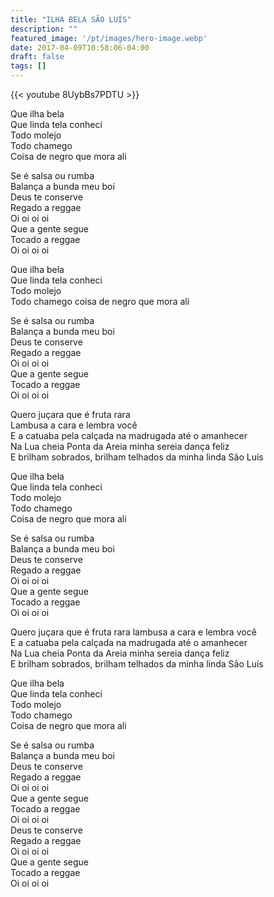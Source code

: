```yaml
---
title: "ILHA BELA SÃO LUÍS"
description: ""
featured_image: '/pt/images/hero-image.webp'
date: 2017-04-09T10:58:06-04:00
draft: false
tags: []
---
```


{{< youtube 8UybBs7PDTU >}}

Que ilha bela  
Que linda tela conheci  
Todo molejo  
Todo chamego  
Coisa de negro que mora ali

Se é salsa ou rumba  
Balança a bunda meu boi  
Deus te conserve  
Regado a reggae  
Oi oi oi oi  
Que a gente segue  
Tocado a reggae  
Oi oi oi oi

Que ilha bela  
Que linda tela conheci  
Todo molejo  
Todo chamego coisa de negro que mora ali

Se é salsa ou rumba  
Balança a bunda meu boi  
Deus te conserve  
Regado a reggae  
Oi oi oi oi  
Que a gente segue  
Tocado a reggae  
Oi oi oi oi

Quero juçara que é fruta rara  
Lambusa a cara e lembra você  
E a catuaba pela calçada na madrugada até o amanhecer  
Na Lua cheia Ponta da Areia minha sereia dança feliz  
E brilham sobrados, brilham telhados da minha linda São Luís

Que ilha bela  
Que linda tela conheci  
Todo molejo  
Todo chamego  
Coisa de negro que mora ali

Se é salsa ou rumba  
Balança a bunda meu boi  
Deus te conserve  
Regado a reggae  
Oi oi oi oi  
Que a gente segue  
Tocado a reggae  
Oi oi oi oi

Quero juçara que é fruta rara lambusa a cara e lembra você  
E a catuaba pela calçada na madrugada até o amanhecer  
Na Lua cheia Ponta da Areia minha sereia dança feliz  
E brilham sobrados, brilham telhados da minha linda São Luís

Que ilha bela  
Que linda tela conheci  
Todo molejo  
Todo chamego  
Coisa de negro que mora ali

Se é salsa ou rumba  
Balança a bunda meu boi  
Deus te conserve  
Regado a reggae  
Oi oi oi oi  
Que a gente segue  
Tocado a reggae  
Oi oi oi oi  
Deus te conserve  
Regado a reggae  
Oi oi oi oi  
Que a gente segue  
Tocado a reggae  
Oi oi oi oi
